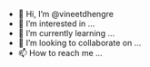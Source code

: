 - 👋 Hi, I’m @vineetdhengre
- 👀 I’m interested in ...
- 🌱 I’m currently learning ...
- 💞️ I’m looking to collaborate on ...
- 📫 How to reach me ...

<!---
vineetdhengre/vineetdhengre is a ✨ special ✨ repository because its `README.md` (this file) appears on your GitHub profile.
You can click the Preview link to take a look at your changes.
--->
